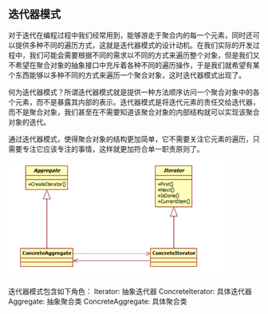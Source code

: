 ## 迭代器模式

对于迭代在编程过程中我们经常用到，能够游走于聚合内的每一个元素，同时还可以提供多种不同的遍历方式，这就是迭代器模式的设计动机。在我们实际的开发过程中，我们可能会需要根据不同的需求以不同的方式来遍历整个对象，但是我们又不希望在聚合对象的抽象接口中充斥着各种不同的遍历操作，于是我们就希望有某个东西能够以多种不同的方式来遍历一个聚合对象，这时迭代器模式出现了。

何为迭代器模式？所谓迭代器模式就是提供一种方法顺序访问一个聚合对象中的各个元素，而不是暴露其内部的表示。迭代器模式是将迭代元素的责任交给迭代器，而不是聚合对象，我们甚至在不需要知道该聚合对象的内部结构就可以实现该聚合对象的迭代。

通过迭代器模式，使得聚合对象的结构更加简单，它不需要关注它元素的遍历，只需要专注它应该专注的事情，这样就更加符合单一职责原则了。

![](../../img/迭代器模式.png)

迭代器模式包含如下角色：
Iterator: 抽象迭代器
ConcreteIterator: 具体迭代器
Aggregate: 抽象聚合类
ConcreteAggregate: 具体聚合类